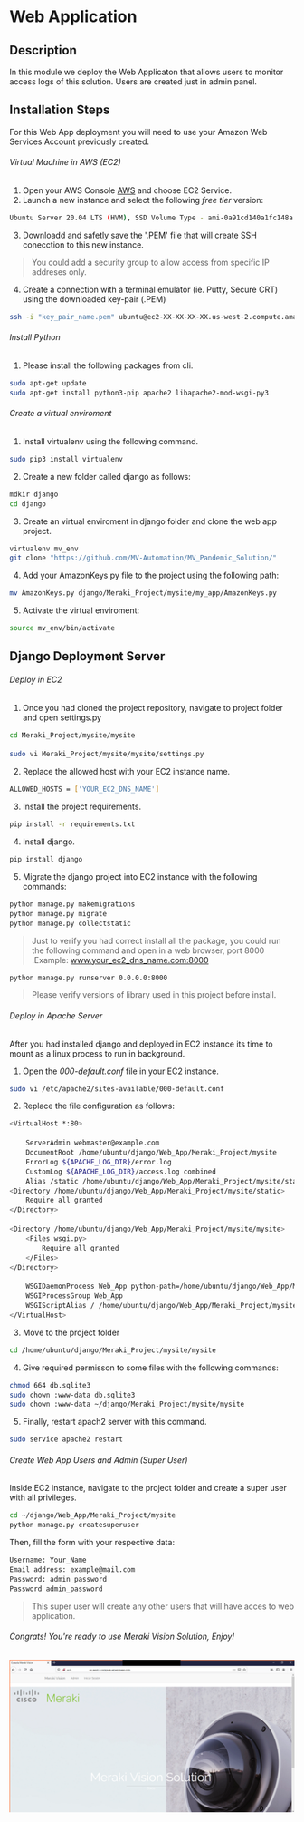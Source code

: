 # Web Application
## Description
In this module we deploy the Web Applicaton  that allows users to monitor access logs of this solution. Users are created just in admin panel. 

## Installation Steps
For this Web App deployment you will need to use your Amazon Web Services Account  previously created. 

###### Virtual Machine in AWS (EC2)
1. Open your AWS Console [AWS](https://aws.amazon.com) and choose EC2 Service. 
2. Launch a new instance and select the following *free tier* version:
``` bash
Ubuntu Server 20.04 LTS (HVM), SSD Volume Type - ami-0a91cd140a1fc148a (64-bit x86) / ami-0742a572c2ce45ebf (64-bit Arm)
```
3. Downloadd and safetly save the '.PEM' file that will create SSH conecction to this new instance.

> You could add a security group to allow access from specific IP addreses only.

4. Create a connection with a terminal emulator (ie. Putty, Secure CRT) using the downloaded key-pair (.PEM)

``` bash
ssh -i "key_pair_name.pem" ubuntu@ec2-XX-XX-XX-XX.us-west-2.compute.amazonaws.com
```


###### Install Python
1. Please install the following packages from cli.

``` bash
sudo apt-get update
sudo apt-get install python3-pip apache2 libapache2-mod-wsgi-py3
```

###### Create a virtual enviroment 
1. Install virtualenv using the following command.
``` bash
sudo pip3 install virtualenv
```
2. Create a new folder called django as follows:
``` bash
mdkir django
cd django
```

3. Create an virtual enviroment in django folder and clone the web app project. 
``` bash
virtualenv mv_env
git clone "https://github.com/MV-Automation/MV_Pandemic_Solution/" 
```
4. Add your AmazonKeys.py file to the project using the following path:

``` bash
mv AmazonKeys.py django/Meraki_Project/mysite/my_app/AmazonKeys.py
```

5. Activate the virtual enviroment:
``` bash
source mv_env/bin/activate
```

## Django Deployment Server

###### Deploy in EC2
1. Once you had cloned the project repository, navigate to project folder and open settings.py
``` bash
cd Meraki_Project/mysite/mysite

sudo vi Meraki_Project/mysite/mysite/settings.py
```
2. Replace the allowed host with your EC2 instance name.
``` bash
ALLOWED_HOSTS = ['YOUR_EC2_DNS_NAME']
```
3. Install the project requirements.
``` bash
pip install -r requirements.txt
```
4. Install django.
``` bash
pip install django
```
5. Migrate the django project into EC2 instance with the following commands:
``` bash
python manage.py makemigrations
python manage.py migrate
python manage.py collectstatic
```
> Just to verify you had correct install all the package, you could run the following command and open in a web browser, port 8000 .Example: www.your_ec2_dns_name.com:8000
``` bash
python manage.py runserver 0.0.0.0:8000
```

> Please verify versions of library used in this project before install. 

###### Deploy in Apache Server

After you had installed django and deployed in EC2 instance its time to mount as a linux process to run in background. 


1. Open the *000-default.conf* file in your EC2 instance. 
``` bash
sudo vi /etc/apache2/sites-available/000-default.conf
```

2. Replace the file configuration as follows:

``` bash
<VirtualHost *:80>

	ServerAdmin webmaster@example.com
	DocumentRoot /home/ubuntu/django/Web_App/Meraki_Project/mysite
	ErrorLog ${APACHE_LOG_DIR}/error.log
	CustomLog ${APACHE_LOG_DIR}/access.log combined
	Alias /static /home/ubuntu/django/Web_App/Meraki_Project/mysite/static
<Directory /home/ubuntu/django/Web_App/Meraki_Project/mysite/static>
	Require all granted
</Directory>

<Directory /home/ubuntu/django/Web_App/Meraki_Project/mysite/mysite>
	<Files wsgi.py>
		Require all granted
	</Files>
</Directory>

	WSGIDaemonProcess Web_App python-path=/home/ubuntu/django/Web_App/Meraki_Project/mysite python-home=/home/ubuntu/django/MV_Project
	WSGIProcessGroup Web_App
	WSGIScriptAlias / /home/ubuntu/django/Web_App/Meraki_Project/mysite/mysite/wsgi.py
</VirtualHost>
```
3. Move to the project folder
``` bash
cd /home/ubuntu/django/Meraki_Project/mysite/mysite
```
4. Give required permisson to some files with the following commands:

``` bash
chmod 664 db.sqlite3
sudo chown :www-data db.sqlite3
sudo chown :www-data ~/django/Meraki_Project/mysite/mysite
```
5. Finally, restart apach2 server with this command.

``` bash
sudo service apache2 restart
```

###### Create Web App Users and Admin (Super User)
Inside EC2 instance, navigate to the project folder and create a super user with all privileges. 

``` bash
cd ~/django/Web_App/Meraki_Project/mysite
python manage.py createsuperuser 
```
Then, fill the form with your respective data:

``` bash
Username: Your_Name
Email address: example@mail.com
Password: admin_password
Password admin_password
```

> This super user will create any other users that will have acces to web application. 

###### Congrats! You're ready to use Meraki Vision Solution, Enjoy!

![Image of Web App](
https://github.com/MV-Automation/MV_Pandemic_Solution/blob/main/img/web_app.png)
